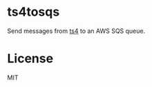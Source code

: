 # ts4tosqs

Send messages from [ts4](ttps://github.com/tsileo/ts4) to an AWS SQS queue.

# License

MIT
